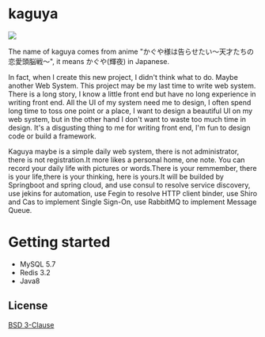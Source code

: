 # kaguya
[![](https://img.shields.io/badge/license-BSD--3--Clause-blue.svg)](https://opensource.org/licenses/BSD-3-Clause)

The name of kaguya comes from anime "かぐや様は告らせたい～天才たちの恋愛頭脳戦～", it means かぐや(輝夜) in Japanese.

In fact, when I create this new project, I didn't think what to do. Maybe another Web System. This project may be my last time to write web system. There is a long story, I know a little front end but have no long experience in writing front end. All the UI of my system need me to design, I often spend long time to toss one point or a place, I want to design a beautiful UI on my web system, but in the other hand I don't want to waste too much time in design. It's a disgusting thing to me for writing front end, I'm fun to design code or build a framework.

Kaguya maybe is a simple daily web system, there is not administrator, there is not registration.It more likes a personal home, one note. You can record your daily life with pictures or words.There is your remmember, there is your life,there is your thinking, here is yours.It will be builded by Springboot and spring cloud, and use consul to resolve service discovery, use jekins for automation, use Fegin to resolve HTTP client binder, use Shiro and Cas to implement Single Sign-On, use RabbitMQ to implement Message Queue. 

# Getting started
* MySQL 5.7
* Redis 3.2
* Java8
 
## License
[BSD 3-Clause](./LICENSE)